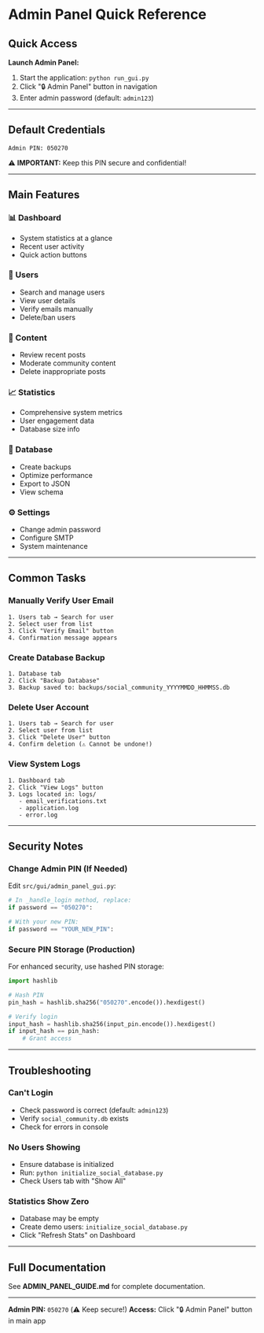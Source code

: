 # Admin Panel Quick Reference

## Quick Access

**Launch Admin Panel:**
1. Start the application: `python run_gui.py`
2. Click "🔒 Admin Panel" button in navigation
3. Enter admin password (default: `admin123`)

---

## Default Credentials

```
Admin PIN: 050270
```

⚠️ **IMPORTANT:** Keep this PIN secure and confidential!

---

## Main Features

### 📊 Dashboard
- System statistics at a glance
- Recent user activity
- Quick action buttons

### 👥 Users
- Search and manage users
- View user details
- Verify emails manually
- Delete/ban users

### 📝 Content
- Review recent posts
- Moderate community content
- Delete inappropriate posts

### 📈 Statistics
- Comprehensive system metrics
- User engagement data
- Database size info

### 💾 Database
- Create backups
- Optimize performance
- Export to JSON
- View schema

### ⚙️ Settings
- Change admin password
- Configure SMTP
- System maintenance

---

## Common Tasks

### Manually Verify User Email

```
1. Users tab → Search for user
2. Select user from list
3. Click "Verify Email" button
4. Confirmation message appears
```

### Create Database Backup

```
1. Database tab
2. Click "Backup Database"
3. Backup saved to: backups/social_community_YYYYMMDD_HHMMSS.db
```

### Delete User Account

```
1. Users tab → Search for user
2. Select user from list
3. Click "Delete User" button
4. Confirm deletion (⚠️ Cannot be undone!)
```

### View System Logs

```
1. Dashboard tab
2. Click "View Logs" button
3. Logs located in: logs/
   - email_verifications.txt
   - application.log
   - error.log
```

---

## Security Notes

### Change Admin PIN (If Needed)

Edit `src/gui/admin_panel_gui.py`:

```python
# In _handle_login method, replace:
if password == "050270":

# With your new PIN:
if password == "YOUR_NEW_PIN":
```

### Secure PIN Storage (Production)

For enhanced security, use hashed PIN storage:

```python
import hashlib

# Hash PIN
pin_hash = hashlib.sha256("050270".encode()).hexdigest()

# Verify login
input_hash = hashlib.sha256(input_pin.encode()).hexdigest()
if input_hash == pin_hash:
    # Grant access
```

---

## Troubleshooting

### Can't Login
- Check password is correct (default: `admin123`)
- Verify `social_community.db` exists
- Check for errors in console

### No Users Showing
- Ensure database is initialized
- Run: `python initialize_social_database.py`
- Check Users tab with "Show All"

### Statistics Show Zero
- Database may be empty
- Create demo users: `initialize_social_database.py`
- Click "Refresh Stats" on Dashboard

---

## Full Documentation

See **ADMIN_PANEL_GUIDE.md** for complete documentation.

---

**Admin PIN:** `050270` (⚠️ Keep secure!)
**Access:** Click "🔒 Admin Panel" button in main app
